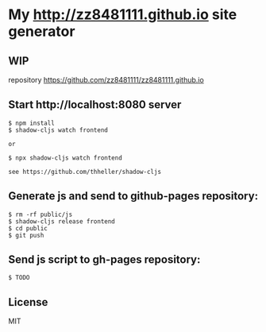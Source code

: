 # My http://zz8481111.github.io site generator
## WIP

repository https://github.com/zz8481111/zz8481111.github.io

## Start http://localhost:8080 server
    
    $ npm install
    $ shadow-cljs watch frontend

    or 

    $ npx shadow-cljs watch frontend

    see https://github.com/thheller/shadow-cljs

## Generate js and send to github-pages repository:

    $ rm -rf public/js
    $ shadow-cljs release frontend
    $ cd public
    $ git push

## Send js script to gh-pages repository:
 
    $ TODO
        


## License

MIT
